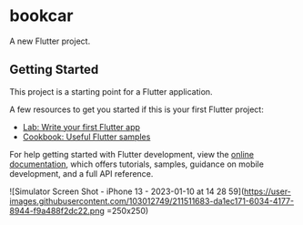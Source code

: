 # bookcar

A new Flutter project.

## Getting Started

This project is a starting point for a Flutter application.

A few resources to get you started if this is your first Flutter project:

- [Lab: Write your first Flutter app](https://docs.flutter.dev/get-started/codelab)
- [Cookbook: Useful Flutter samples](https://docs.flutter.dev/cookbook)

For help getting started with Flutter development, view the
[online documentation](https://docs.flutter.dev/), which offers tutorials,
samples, guidance on mobile development, and a full API reference.

![Simulator Screen Shot - iPhone 13 - 2023-01-10 at 14 28 59](https://user-images.githubusercontent.com/103012749/211511683-da1ec171-6034-4177-8944-f9a488f2dc22.png =250x250)


